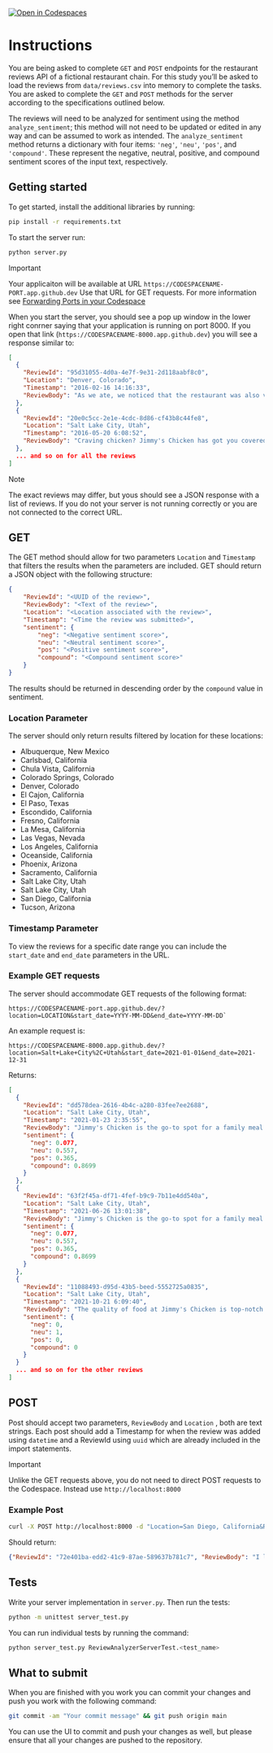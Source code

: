 [![Open in Codespaces](https://classroom.github.com/assets/launch-codespace-2972f46106e565e64193e422d61a12cf1da4916b45550586e14ef0a7c637dd04.svg)](https://classroom.github.com/open-in-codespaces?assignment_repo_id=15773113)
# Instructions
You are being asked to complete `GET` and `POST` endpoints for the restaurant reviews API of a fictional restaurant chain. For this study you’ll be asked to load the reviews from `data/reviews.csv` into memory to complete the tasks. You are asked to complete the `GET` and `POST` methods for the server according to the specifications outlined below.

The reviews will need to be analyzed for sentiment using the method `analyze_sentiment`; this method will not need to be updated or edited in any way and can be assumed to work as intended. The `analyze_sentiment` method returns a dictionary with four items: `'neg'`, `'neu'`, `'pos'`, and `'compound'`. These represent the negative, neutral, positive, and compound sentiment scores of the input text, respectively.

## Getting started
To get started, install the additional libraries by running:

```Bash
pip install -r requirements.txt
```

To start the server run:

```Bash
python server.py
```

> [!IMPORTANT]
> Your applicaiton will be available at URL `https://CODESPACENAME-PORT.app.github.dev` Use that URL for GET requests. For more information see [Forwarding Ports in your Codespace](https://docs.github.com/en/codespaces/developing-in-a-codespace/forwarding-ports-in-your-codespace#using-command-line-tools-and-rest-clients-to-access-ports-1)

When you start the server, you should see a pop up window in the lower right conrner saying that your application is running on port 8000. If you open that link (`https://CODESPACENAME-8000.app.github.dev`) you will see a response similar to:


```JSON
[
  {
    "ReviewId": "95d31055-4d0a-4e7f-9e31-2d118aabf8c0",
    "Location": "Denver, Colorado",
    "Timestamp": "2016-02-16 14:16:33",
    "ReviewBody": "As we ate, we noticed that the restaurant was also very family-friendly. There were high chairs and booster seats available, and the staff was happy to bring out crayons and coloring pages for the kids."
  },
  {
    "ReviewId": "20e0c5cc-2e1e-4cdc-8d86-cf43b8c44fe8",
    "Location": "Salt Lake City, Utah",
    "Timestamp": "2016-05-20 6:08:52",
    "ReviewBody": "Craving chicken? Jimmy's Chicken has got you covered. Affordable prices, tasty dishes, generous portions, friendly staff, cozy atmosphere."
  },
  ... and so on for all the reviews
]
```

> [!NOTE]  
> The exact reviews may differ, but yous should see a JSON response with a list of reviews. If you do not your server is not running correctly or you are not connected to the correct URL.

## GET 
The GET method should allow for two parameters `Location` and `Timestamp` that filters the results when the parameters are included. GET should return a JSON object with the following structure:
```JSON
{
    "ReviewId": "<UUID of the review>",
    "ReviewBody": "<Text of the review>",
    "Location": "<Location associated with the review>",
    "Timestamp": "<Time the review was submitted>",
    "sentiment": {
        "neg": "<Negative sentiment score>",
        "neu": "<Neutral sentiment score>",
        "pos": "<Positive sentiment score>",
        "compound": "<Compound sentiment score>"
    }
}
```
The results should be returned in descending order by the `compound` value in sentiment. 

### Location Parameter

The server should only return results filtered by location for these locations:

- Albuquerque, New Mexico
- Carlsbad, California
- Chula Vista, California
- Colorado Springs, Colorado
- Denver, Colorado
- El Cajon, California
- El Paso, Texas
- Escondido, California
- Fresno, California
- La Mesa, California
- Las Vegas, Nevada
- Los Angeles, California
- Oceanside, California
- Phoenix, Arizona
- Sacramento, California
- Salt Lake City, Utah
- Salt Lake City, Utah
- San Diego, California
- Tucson, Arizona

### Timestamp Parameter

To view the reviews for a specific date range you can include the `start_date` and `end_date` parameters in the URL.

### Example GET requests
The server should accommodate GET requests of the following format:

```URL
https://CODESPACENAME-port.app.github.dev/?location=LOCATION&start_date=YYYY-MM-DD&end_date=YYYY-MM-DD`
```
An example request is: 

```URL
https://CODESPACENAME-8000.app.github.dev/?location=Salt+Lake+City%2C+Utah&start_date=2021-01-01&end_date=2021-12-31
```
Returns:
```JSON
[
  {
    "ReviewId": "dd578dea-2616-4b4c-a280-83fee7ee2688",
    "Location": "Salt Lake City, Utah",
    "Timestamp": "2021-01-23 2:35:55",
    "ReviewBody": "Jimmy's Chicken is the go-to spot for a family meal that won't disappoint. Friendly staff, delicious chicken dishes, and affordable prices make it a great value.",
    "sentiment": {
      "neg": 0.077,
      "neu": 0.557,
      "pos": 0.365,
      "compound": 0.8699
    }
  },
  {
    "ReviewId": "63f2f45a-df71-4fef-b9c9-7b11e4dd540a",
    "Location": "Salt Lake City, Utah",
    "Timestamp": "2021-06-26 13:01:38",
    "ReviewBody": "Jimmy's Chicken is the go-to spot for a family meal that won't disappoint. Friendly staff, delicious chicken dishes, and affordable prices make it a great value.",
    "sentiment": {
      "neg": 0.077,
      "neu": 0.557,
      "pos": 0.365,
      "compound": 0.8699
    }
  },
  {
    "ReviewId": "11088493-d95d-43b5-beed-5552725a0835",
    "Location": "Salt Lake City, Utah",
    "Timestamp": "2021-10-21 6:09:40",
    "ReviewBody": "The quality of food at Jimmy's Chicken is top-notch!",
    "sentiment": {
      "neg": 0,
      "neu": 1,
      "pos": 0,
      "compound": 0
    }
  }
  ... and so on for the other reviews
]
```

## POST 
Post should accept two parameters, `ReviewBody` and `Location` , both are text strings. Each post should add a Timestamp for when the review was added using `datetime` and a ReviewId using `uuid` which are already included in the import statements.

> [!IMPORTANT] 
> Unlike the GET requests above, you do not need to direct POST requests to the Codespace. Instead use `http://localhost:8000`


### Example Post

```Bash
curl -X POST http://localhost:8000 -d "Location=San Diego, California&ReviewBody=I love this place!"
```

Should return: 
```JSON
{"ReviewId": "72e401ba-edd2-41c9-87ae-589637b781c7", "ReviewBody": "I love this place!", "Location": "San Diego, California", "Timestamp": "2024-05-13 11:21:30"}
``` 

## Tests
Write your server implementation in `server.py`. Then run the tests:
```Bash
python -m unittest server_test.py
```
You can run individual tests by running the command: 
```Bash
python server_test.py ReviewAnalyzerServerTest.<test_name>
```

## What to submit 

When you are finished with you work you can commit your changes and push you work with the following command:
```Bash
git commit -am "Your commit message" && git push origin main
```

You can use the UI to commit and push your changes as well, but please ensure that all your changes are pushed to the repository. 